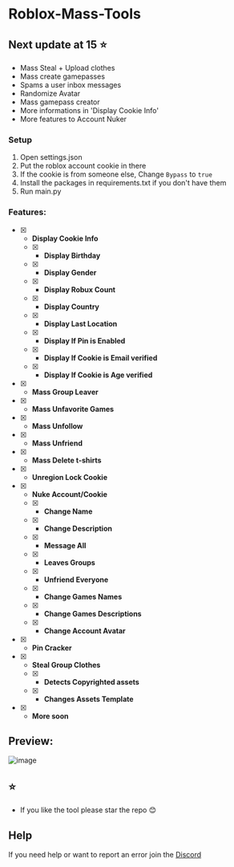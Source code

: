 # Roblox-Mass-Tools
## Next update at 15 ⭐
- Mass Steal + Upload clothes
- Mass create gamepasses
- Spams a user inbox messages
- Randomize Avatar
- Mass gamepass creator
- More informations in 'Display Cookie Info'
- More features to Account Nuker

### Setup
1. Open settings.json
2. Put the roblox account cookie in there
3. If the cookie is from someone else, Change `Bypass` to `true`
4. Install the packages in requirements.txt if you don't have them
5. Run main.py
### Features:
- [x] - **Display Cookie Info**
  - [x] - **Display Birthday**
  - [x] - **Display Gender**
  - [x] - **Display Robux Count**
  - [x] - **Display Country**
  - [x] - **Display Last Location**
  - [x] - **Display If Pin is Enabled**
  - [x] - **Display If Cookie is Email verified**
  - [x] - **Display If Cookie is Age verified**
- [x] - **Mass Group Leaver**
- [x] - **Mass Unfavorite Games**
- [x] - **Mass Unfollow**
- [x] - **Mass Unfriend**
- [x] - **Mass Delete t-shirts**
- [x] - **Unregion Lock Cookie**
- [x] - **Nuke Account/Cookie**
  - [x] - **Change Name**
  - [x] - **Change Description**
  - [x] - **Message All**
  - [x] - **Leaves Groups**
  - [x] - **Unfriend Everyone**
  - [x] - **Change Games Names**
  - [x] - **Change Games Descriptions**
  - [x] - **Change Account Avatar**
- [x] - **Pin Cracker**
- [x] - **Steal Group Clothes**
  - [x] - **Detects Copyrighted assets**
  - [x] - **Changes Assets Template**
- [x] - **More soon** 

## Preview:
![image](https://github.com/Aspectise/Roblox-Mass-Tools/assets/90333100/b517218e-208d-48de-b529-5b7e88a7e8a9)

## ⭐
- If you like the tool please star the repo 😊

## Help
If you need help or want to report an error join the [Discord](https://discord.gg/deathsniper)
